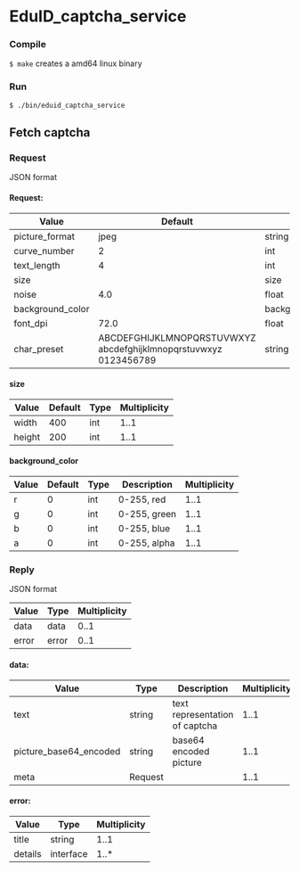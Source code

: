 # EduID_captcha_service
### Compile
`$ make`
creates a amd64 linux binary

### Run
`$ ./bin/eduid_captcha_service`

## Fetch captcha
### Request
JSON format

#### Request:
| Value              | Default | Type             | Multiplicity |
|--------------------|---------|------------------|--------------|
| picture_format     | jpeg    | string           | 0..1         |
| curve_number       | 2       | int              | 0..1         |
| text_length        | 4       | int              | 0..1         |
| size               |         | size             | 0..1         |
| noise              | 4.0     | float            | 0..1         |
| background_color   |         | background_color | 0..1         |
| font_dpi           | 72.0    | float            | 0..1         |
| char_preset        | ABCDEFGHIJKLMNOPQRSTUVWXYZ <br> abcdefghijklmnopqrstuvwxyz <br> 0123456789 | string | 0..1 |

#### size
| Value | Default | Type | Multiplicity |
|--------|--------|------|--------------|
| width  | 400    | int  | 1..1         |
| height | 200    | int  | 1..1         |


#### background_color
| Value | Default | Type       | Description  | Multiplicity |
|-------|---------|------------|--------------|--------------|
| r     | 0       | int        | 0-255, red   | 1..1         |
| g     | 0       | int        | 0-255, green | 1..1         |
| b     | 0       | int        | 0-255, blue  | 1..1         |
| a     | 0       | int        | 0-255, alpha | 1..1         |

### Reply
JSON format

| Value | Type  | Multiplicity |
|-------|-------|--------------|
| data  | data  | 0..1         |
| error | error | 0..1         |

#### data:
| Value                  | Type    | Description | Multiplicity            |
|------------------------|---------|--------------|------------------------|
| text                   | string  | text representation of captcha | 1..1 |
| picture_base64_encoded | string  | base64 encoded picture         | 1..1 |
| meta                   | Request |                                | 1..1 |


#### error:
| Value   | Type      | Multiplicity |
|---------|-----------|--------------|
| title   | string    | 1..1         |
| details | interface | 1..*         |
